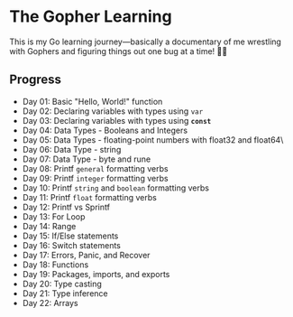 # The Gopher Learning

This is my Go learning journey—basically a documentary of me wrestling with Gophers and figuring things out one bug at a time! 🐹🚀

## Progress

- Day 01: Basic "Hello, World!" function
- Day 02: Declaring variables with types using `var`
- Day 03: Declaring variables with types using **`const`**
- Day 04: Data Types - Booleans and Integers
- Day 05: Data Types - floating-point numbers with float32 and float64\
- Day 06: Data Type - string
- Day 07: Data Type - byte and rune
- Day 08: Printf `general` formatting verbs
- Day 09: Printf `integer` formatting verbs
- Day 10: Printf `string` and `boolean` formatting verbs
- Day 11: Printf `float` formatting verbs
- Day 12: Printf vs Sprintf
- Day 13: For Loop
- Day 14: Range
- Day 15: If/Else statements
- Day 16: Switch statements
- Day 17: Errors, Panic, and Recover
- Day 18: Functions
- Day 19: Packages, imports, and exports
- Day 20: Type casting
- Day 21: Type inference
- Day 22: Arrays